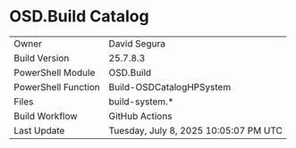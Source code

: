 ﻿# OSD.Build Catalog

| | |
|-|-|
| Owner | David Segura |
| Build Version | 25.7.8.3 |
| PowerShell Module | OSD.Build |
| PowerShell Function | Build-OSDCatalogHPSystem |
| Files | build-system.* |
| Build Workflow | GitHub Actions |
| Last Update | Tuesday, July 8, 2025 10:05:07 PM UTC |
